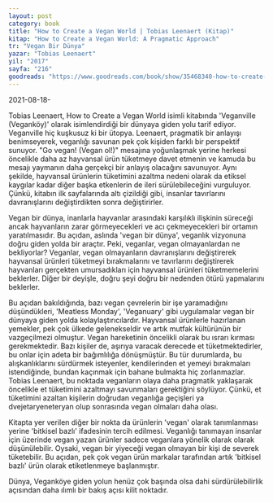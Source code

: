 ```yaml
---
layout: post
category: book
title: "How to Create a Vegan World | Tobias Leenaert (Kitap)"
kitap: "How to Create a Vegan World: A Pragmatic Approach"
tr: "Vegan Bir Dünya"
yazar: "Tobias Leenaert"
yil: "2017"
sayfa: "216"
goodreads: "https://www.goodreads.com/book/show/35468340-how-to-create-a-vegan-world"
---
```


2021-08-18-

Tobias Leenaert, How to Create a Vegan World isimli kitabında 'Veganville (Veganköy)' olarak isimlendirdiği bir dünyaya giden yolu tarif ediyor. Veganville hiç kuşkusuz ki bir ütopya. Leenaert, pragmatik bir anlayışı benimseyerek, veganlığı savunan pek çok kişiden farklı bir perspektif sunuyor. "Go vegan! (Vegan ol!)" mesajına yoğunlaşmak yerine herkesi öncelikle daha az hayvansal ürün tüketmeye davet etmenin ve kamuda bu mesajı yaymanın daha gerçekçi bir anlayış olacağını savunuyor. Aynı şekilde, hayvansal ürünlerin tüketimini azaltma nedeni olarak da etiksel kaygılar kadar diğer başka etkenlerin de ileri sürülebileceğini vurguluyor. Çünkü, kitabın ilk sayfalarında altı çizildiği gibi, insanlar tavırlarını davranışlarını değiştirdikten sonra değiştirirler.

Vegan bir dünya, inanlarla hayvanlar arasındaki karşılıklı ilişkinin süreceği ancak hayvanların zarar görmeyecekleri ve acı çekmeyecekleri bir ortamın yaratılmasıdır. Bu açıdan, aslında 'vegan bir dünya', veganlık vizyonuna doğru giden yolda bir araçtır. Peki, veganlar, vegan olmayanlardan ne bekliyorlar? Veganlar, vegan olmayanların davranışlarını değiştirerek hayvansal ürünleri tüketmeyi bırakmalarını ve tavırlarını değiştirerek hayvanları gerçekten umursadıkları için hayvansal ürünleri tüketmemelerini beklerler. Diğer bir deyişle, doğru şeyi doğru bir nedenden ötürü yapmalarını beklerler.

Bu açıdan bakıldığında, bazı vegan çevrelerin bir işe yaramadığını düşündükleri, 'Meatless Monday', 'Veganuary' gibi uygulamalar vegan bir dünyaya giden yolda kolaylaştırıcılardır. Hayvansal ürünlerle hazırlanan yemekler, pek çok ülkede gelenekseldir ve artık mutfak kültürünün bir vazgeçilmezi olmuştur. Vegan hareketinin öncelikli olarak bu ısrarı kırması gerekmektedir. Bazı kişiler de, aşırıya varacak derecede et tüketmektedirler, bu onlar için adeta bir bağımlılığa dönüşmüştür. Bu tür durumlarda, bu alışkanlıklarını sürdürmek isteyenler, kendilerinden et yemeyi bırakmaları istendiğinde, bundan kaçınmak için bahane bulmakta hiç zorlanmazlar. Tobias Leenaert, bu noktada veganların olaya daha pragmatik yaklaşarak öncelikle et tüketimini azaltmayı savunmaları gerektiğini söylüyor. Çünkü, et tüketimini azaltan kişilerin doğrudan veganlığa geçişleri ya dvejetaryeneteryan olup sonrasında vegan olmaları daha olası.

Kitapta yer verilen diğer bir nokta da ürünlerin 'vegan' olarak tanımlanması yerine 'bitkisel bazlı' ifadesinin tercih edilmesi. Veganlığı tanımayan insanlar için üzerinde vegan yazan ürünler sadece veganlara yönelik olarak olarak düşünülebilir. Oysaki, vegan bir yiyeceği vegan olmayan bir kişi de severek tüketebilir. Bu açıdan, pek çok vegan ürün markalar tarafından artık 'bitkisel bazlı' ürün olarak etiketlenmeye başlanmıştır.

Dünya, Veganköye giden yolun henüz çok başında olsa dahi sürdürülebilirlik açısından daha ılımlı bir bakış açısı kilit noktadır.
